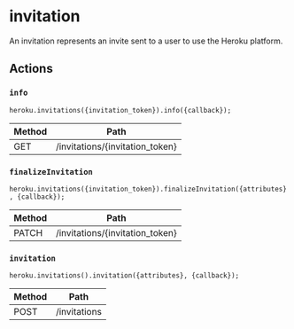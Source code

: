 # invitation

An invitation represents an invite sent to a user to use the Heroku platform.

## Actions

### `info`

`heroku.invitations({invitation_token}).info({callback});`

Method | Path
--- | ---
GET | /invitations/{invitation_token}

### `finalizeInvitation`

`heroku.invitations({invitation_token}).finalizeInvitation({attributes}, {callback});`

Method | Path
--- | ---
PATCH | /invitations/{invitation_token}

### `invitation`

`heroku.invitations().invitation({attributes}, {callback});`

Method | Path
--- | ---
POST | /invitations

